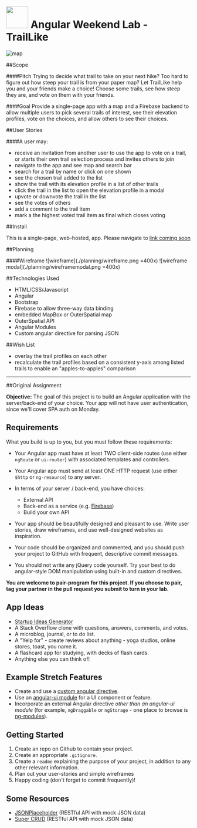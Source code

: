 # <img src="https://cloud.githubusercontent.com/assets/7833470/10899314/63829980-8188-11e5-8cdd-4ded5bcb6e36.png" height="60"> Angular Weekend Lab - TrailLike

![map](http://images.nationalgeographic.com/wpf/media-content/richmedia/0/473/project/trail-maps/img/glacier-main-610.jpg)


##Scope


####Pitch
Trying to decide what trail to take on your next hike?  Too hard to figure out how steep your trail is from your paper map?  Let TrailLike help you and your friends make a choice!  Choose some trails, see how steep they are, and vote on them with your friends.

####Goal
Provide a single-page app with a map and a Firebase backend to allow multiple users to pick several trails of interest, see their elevation profiles, vote on the choices, and allow others to see their choices.

##User Stories

####A user may:
- receive an invitation from another user to use the app to vote on a trail, or starts their own trail selection process and invites others to join
- navigate to the app and see map and search bar
- search for a trail by name or click on one shown
- see the chosen trail added to the list
- show the trail with its elevation profile in a list of other trails 
- click the trail in the list to open the elevation profile in a modal
- upvote or downvote the trail in the list
- see the votes of others
- add a comment to the trail item
- mark a the highest voted trail item as final which closes voting 

##Install

This is a single-page, web-hosted, app.  Please navigate to [link coming soon](http://google.com)

##Planning

####Wireframe
![wireframe](./planning/wireframe.png =400x) 
![wireframe modal](./planning/wireframemodal.png =400x)


##Technologies Used

- HTML/CSS/Javascript
- Angular
- Bootstrap
- Firebase to allow three-way data binding
- embedded MapBox or OuterSpatial map
- OuterSpatial API
- Angular Modules
- Custom angular directive for parsing JSON


##Wish List
- overlay the trail profiles on each other
- recalculate the trail profiles based on a consistent y-axis among listed trails to enable an "apples-to-apples" comparison



---

##Original Assignment

**Objective:** The goal of this project is to build an Angular application with the server/back-end of your choice. Your app will not have user authentication, since we'll cover SPA auth on Monday.

## Requirements

What you build is up to you, but you must follow these requirements:

* Your Angular app must have at least TWO client-side routes (use either `ngRoute` or `ui-router`) with associated templates and controllers.
* Your Angular app must send at least ONE HTTP request (use either `$http` or `ng-resource`) to any server.
* In terms of your server / back-end, you have choices:
	* External API
	* Back-end as a service (e.g. [Firebase](https://firebase.google.com/))
	* Build your own API

* Your app should be beautifully designed and pleasant to use. Write user stories, draw wireframes, and use well-designed websites as inspiration.
* Your code should be organized and commented, and you should push your project to GitHub with frequent, descriptive commit messages.
* You should not write any jQuery code yourself. Try your best to do angular-style DOM manipulation using built-in and custom directives.

**You are welcome to pair-program for this project. If you choose to pair, tag your partner in the pull request you submit to turn in your lab.**

## App Ideas

* <a href="http://josephrocca.com/startupideasgenerator" target="_blank">Startup Ideas Generator</a>
* A Stack Overflow clone with questions, answers, comments, and votes.
* A microblog, journal, or to do list.
* A "Yelp for" - create reviews about anything - yoga studios, online stores, toast, you name it.
* A flashcard app for studying, with decks of flash cards.
* Anything else you can think of!

## Example Stretch Features

* Create and use a <a href="https://github.com/sf-wdi-24/intro-angular-lab/blob/master/custom-directives.md" target="_blank">custom angular directive</a>.
* Use an <a href="https://angular-ui.github.io" target="_blank">angular-ui module</a> for a UI component or feature.
* Incorporate an external Angular directive *other than an angular-ui module* (for example, `ngDraggable` or `ngStorage` - one place to browse is <a href="http://ngmodules.org" target="_blank">ng-modules</a>).

## Getting Started

1. Create an repo on Github to contain your project.
1. Create an appropriate `.gitignore`.
1. Create a `readme` explaining the purpose of your project, in addition to any other relevant information.
1. Plan out your user-stories and simple wireframes
1. Happy coding (don't forget to commit frequently)!

## Some Resources

* <a href="http://jsonplaceholder.typicode.com/" target="_blank">JSONPlaceholder</a> (RESTful API with mock JSON data)
* <a href="https://super-crud.herokuapp.com" target="_blank">Super CRUD</a> (RESTful API with mock JSON data)
